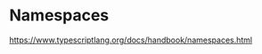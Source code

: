 # Namespaces

https://www.typescriptlang.org/docs/handbook/namespaces.html



































